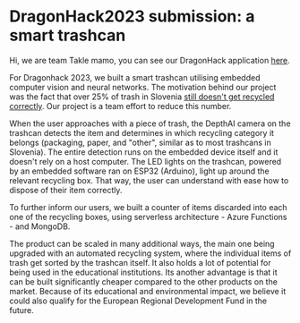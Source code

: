 # DragonHack2023 submission: a smart trashcan

Hi, we are team Takle mamo, you can see our DragonHack application 
<a href="https://github.com/anablaz/Dragonhack_2023_application" target="_blank">here</a>.

For Dragonhack 2023, we built a smart trashcan utilising embedded computer vision and neural networks. The motivation behind our project was the fact that over 25% of trash in Slovenia 
<a href="https://www.stat.si/StatWeb/Field/Index/13/70" target="_blank">still doesn't get recycled correctly</a>. Our project is a team effort to reduce this number.

When the user approaches with a piece of trash, the DepthAI camera on the trashcan detects the item and determines in which recycling category it belongs (packaging, paper, and "other", similar as to most trashcans in Slovenia). The entire detection runs on the embedded device itself and it doesn't rely on a host computer. The LED lights on the trashcan, powered by an embedded software ran on ESP32 (Arduino), light up around the relevant recycling box. That way, the user can understand with ease how to dispose of their item correctly.

To further inform our users, we built a counter of items discarded into each one of the recycling boxes, using serverless architecture - Azure Functions - and MongoDB.

The product can be scaled in many additional ways, the main one being upgraded with an automated recycling system, where the individual items of trash get sorted by the trashcan itself. It also holds a lot of potential for being used in the educational institutions. Its another advantage is that it can be built significantly cheaper compared to the other products on the market. Because of its educational and environmental impact, we believe it could also qualify for the  European Regional Development Fund in the future.
